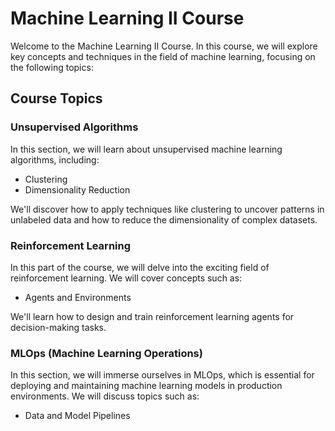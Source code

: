 # Machine Learning II Course

Welcome to the Machine Learning II Course. In this course, we will explore key concepts and techniques in the field of machine learning, focusing on the following topics:

## Course Topics

### Unsupervised Algorithms

In this section, we will learn about unsupervised machine learning algorithms, including:

- Clustering
- Dimensionality Reduction

We'll discover how to apply techniques like clustering to uncover patterns in unlabeled data and how to reduce the dimensionality of complex datasets.

### Reinforcement Learning

In this part of the course, we will delve into the exciting field of reinforcement learning. We will cover concepts such as:

- Agents and Environments

We'll learn how to design and train reinforcement learning agents for decision-making tasks.

### MLOps (Machine Learning Operations)

In this section, we will immerse ourselves in MLOps, which is essential for deploying and maintaining machine learning models in production environments. We will discuss topics such as:

- Data and Model Pipelines
